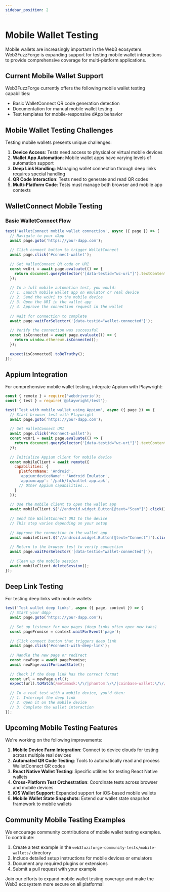 ```yaml
---
sidebar_position: 2
---
```


# Mobile Wallet Testing

Mobile wallets are increasingly important in the Web3 ecosystem. Web3FuzzForge is expanding support for testing mobile wallet interactions to provide comprehensive coverage for multi-platform applications.

## Current Mobile Wallet Support

Web3FuzzForge currently offers the following mobile wallet testing capabilities:

- Basic WalletConnect QR code generation detection
- Documentation for manual mobile wallet testing
- Test templates for mobile-responsive dApp behavior

## Mobile Wallet Testing Challenges

Testing mobile wallets presents unique challenges:

1. **Device Access**: Tests need access to physical or virtual mobile devices
2. **Wallet App Automation**: Mobile wallet apps have varying levels of automation support
3. **Deep Link Handling**: Managing wallet connection through deep links requires special handling
4. **QR Code Interaction**: Tests need to generate and read QR codes
5. **Multi-Platform Code**: Tests must manage both browser and mobile app contexts

## WalletConnect Mobile Testing

### Basic WalletConnect Flow

```javascript
test('WalletConnect mobile wallet connection', async ({ page }) => {
  // Navigate to your dApp
  await page.goto('https://your-dapp.com');
  
  // Click connect button to trigger WalletConnect
  await page.click('#connect-wallet');
  
  // Get WalletConnect QR code or URI
  const wcUri = await page.evaluate(() => {
    return document.querySelector('[data-testid="wc-uri"]').textContent;
  });
  
  // In a full mobile automation test, you would:
  // 1. Launch mobile wallet app on emulator or real device
  // 2. Send the wcUri to the mobile device
  // 3. Open the URI in the wallet app
  // 4. Approve the connection request in the wallet
  
  // Wait for connection to complete
  await page.waitForSelector('[data-testid="wallet-connected"]');
  
  // Verify the connection was successful
  const isConnected = await page.evaluate(() => {
    return window.ethereum.isConnected();
  });
  
  expect(isConnected).toBeTruthy();
});
```

## Appium Integration

For comprehensive mobile wallet testing, integrate Appium with Playwright:

```javascript
const { remote } = require('webdriverio');
const { test } = require('@playwright/test');

test('Test with mobile wallet using Appium', async ({ page }) => {
  // Start browser test with Playwright
  await page.goto('https://your-dapp.com');
  
  // Get WalletConnect URI
  await page.click('#connect-wallet');
  const wcUri = await page.evaluate(() => {
    return document.querySelector('[data-testid="wc-uri"]').textContent;
  });
  
  // Initialize Appium client for mobile device
  const mobileClient = await remote({
    capabilities: {
      platformName: 'Android',
      'appium:deviceName': 'Android Emulator',
      'appium:app': '/path/to/wallet-app.apk',
      // Other Appium capabilities...
    }
  });
  
  // Use the mobile client to open the wallet app
  await mobileClient.$('//android.widget.Button[@text="Scan"]').click();
  
  // Send the WalletConnect URI to the device
  // This step varies depending on your setup
  
  // Approve the connection in the wallet app
  await mobileClient.$('//android.widget.Button[@text="Connect"]').click();
  
  // Return to the browser test to verify connection
  await page.waitForSelector('[data-testid="wallet-connected"]');
  
  // Clean up the mobile session
  await mobileClient.deleteSession();
});
```

## Deep Link Testing

For testing deep links with mobile wallets:

```javascript
test('Test wallet deep links', async ({ page, context }) => {
  // Start your dApp
  await page.goto('https://your-dapp.com');
  
  // Set up listener for new pages (deep links often open new tabs)
  const pagePromise = context.waitForEvent('page');
  
  // Click connect button that triggers deep link
  await page.click('#connect-with-deep-link');
  
  // Handle the new page or redirect
  const newPage = await pagePromise;
  await newPage.waitForLoadState();
  
  // Check if the deep link has the correct format
  const url = newPage.url();
  expect(url).toMatch(/metamask:\/\/|phantom:\/\/|coinbase-wallet:\/\//);
  
  // In a real test with a mobile device, you'd then:
  // 1. Intercept the deep link
  // 2. Open it on the mobile device
  // 3. Complete the wallet interaction
});
```

## Upcoming Mobile Testing Features

We're working on the following improvements:

1. **Mobile Device Farm Integration**: Connect to device clouds for testing across multiple real devices
2. **Automated QR Code Testing**: Tools to automatically read and process WalletConnect QR codes
3. **React Native Wallet Testing**: Specific utilities for testing React Native wallets
4. **Cross-Platform Test Orchestration**: Coordinate tests across browser and mobile devices
5. **iOS Wallet Support**: Expanded support for iOS-based mobile wallets
6. **Mobile Wallet State Snapshots**: Extend our wallet state snapshot framework to mobile wallets

## Community Mobile Testing Examples

We encourage community contributions of mobile wallet testing examples. To contribute:

1. Create a test example in the `web3fuzzforge-community-tests/mobile-wallets/` directory
2. Include detailed setup instructions for mobile devices or emulators
3. Document any required plugins or extensions
4. Submit a pull request with your example

Join our efforts to expand mobile wallet testing coverage and make the Web3 ecosystem more secure on all platforms! 